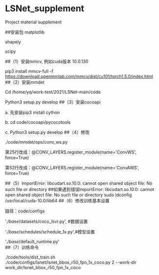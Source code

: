 # LSNet_supplement
Project material supplement


##安装包
matplotlib

shapely

scipy

##（1）安装mmcv, 例如cuda版本 10.0.130

pip3 install mmcv-full -f  https://download.openmmlab.com/mmcv/dist/cu101/torch1.5.0/index.html
##（2）安装mmdet

Cd /home/yq/work-test/2021/LSNet-main/code

Python3 setup.py develop
##（3）安装cocoapi

a. 先安装pip3 install cython

b. cd code/cocoapi/pycocotools

c. Python3 setup.py develop
##（4）修改

./code/mmdet/ops/conv_ws.py

第25行改成：@CONV_LAYERS.register_module(name='ConvWS', force=True)

第52行改成：@CONV_LAYERS.register_module(name='ConvAWS', force=True)

##（5）ImportError: libcudart.so.10.0: cannot open shared object file: No such file or directory
##如果遇到错误ImportError: libcudart.so.10.0: cannot open shared object file: No such file or directory
sudo ldconfig /usr/local/cuda-10.0/lib64
##（6）修改训练基本设置

路径：code/configs

'./_base_/datasets/coco_lsvr.py', #数据设置

'./_base_/schedules/schedule_1x.py',#模型设置

'./_base_/default_runtime.py' 	
##（7）训练命令

./code/tools/dist_train.sh ./code/configs/lsnet/lsnet_bbox_r50_fpn_1x_coco.py 2 --work-dir work_dir/lsnet_bbox_r50_fpn_1x_coco
